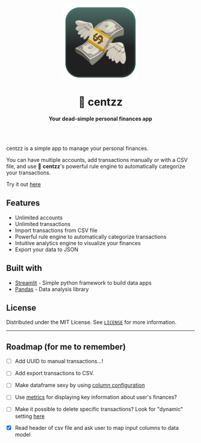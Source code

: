 <div align="center">
    <img src="./static/centzz-icon-512.png" width="200" height="200">
	<h1>💸 centzz</h1>
	<p>
		<b>Your dead-simple personal finances app</b>
	</p>
	<br>
    <br>
</div>

centzz is a simple app to manage your personal finances.

You can have multiple accounts, add transactions manually or with a CSV file, and use 💸 **centzz**'s powerful rule engine to automatically categorize your transactions.

Try it out [here](https://centzz.streamlit.app/)

## Features

- Unlimited accounts
- Unlimited transactions
- Import transactions from CSV file
- Powerful rule engine to automatically categorize transactions
- Intuitive analytics engine to visualize your finances
- Export your data to JSON

## Built with

- [Streamlit](https://streamlit.io/) - Simple python framework to build data apps
- [Pandas](https://pandas.pydata.org/) - Data analysis library

## License

Distributed under the MIT License. See [`LICENSE`](./LICENSE) for more information.

---

## Roadmap (for me to remember)

- [ ] Add UUID to manual transactions...!
- [ ] Add export transactions to CSV.
- [ ] Make dataframe sexy by using [column configuration](https://docs.streamlit.io/library/api-reference/data/st.column_config)
- [ ] Use [metrics](https://docs.streamlit.io/library/api-reference/data/st.column_config) for displaying key information about user's finances?
- [ ] Make it possible to delete specific transactions? Look for "dynamic" setting [here](https://docs.streamlit.io/library/api-reference/data/st.data_editor)

- [x] Read header of csv file and ask user to map input columns to data model
